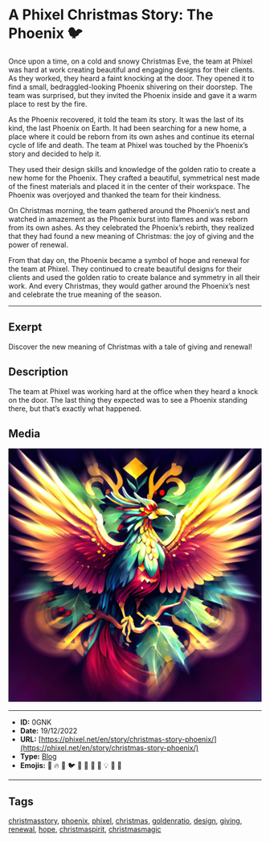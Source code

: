 # A Phixel Christmas Story: The Phoenix 🐦
Once upon a time, on a cold and snowy Christmas Eve, the team at Phixel was hard at work creating beautiful and engaging designs for their clients. As they worked, they heard a faint knocking at the door. They opened it to find a small, bedraggled-looking Phoenix shivering on their doorstep. The team was surprised, but they invited the Phoenix inside and gave it a warm place to rest by the fire.

As the Phoenix recovered, it told the team its story. It was the last of its kind, the last Phoenix on Earth. It had been searching for a new home, a place where it could be reborn from its own ashes and continue its eternal cycle of life and death. The team at Phixel was touched by the Phoenix’s story and decided to help it.

They used their design skills and knowledge of the golden ratio to create a new home for the Phoenix. They crafted a beautiful, symmetrical nest made of the finest materials and placed it in the center of their workspace. The Phoenix was overjoyed and thanked the team for their kindness.

On Christmas morning, the team gathered around the Phoenix’s nest and watched in amazement as the Phoenix burst into flames and was reborn from its own ashes. As they celebrated the Phoenix’s rebirth, they realized that they had found a new meaning of Christmas: the joy of giving and the power of renewal.

From that day on, the Phoenix became a symbol of hope and renewal for the team at Phixel. They continued to create beautiful designs for their clients and used the golden ratio to create balance and symmetry in all their work. And every Christmas, they would gather around the Phoenix’s nest and celebrate the true meaning of the season.


------------
## Exerpt
Discover the new meaning of Christmas with a tale of giving and renewal!
## Description
The team at Phixel was working hard at the office when they heard a knock on the door. The last thing they expected was to see a Phoenix standing there, but that’s exactly what happened.
## Media
<img src="media/f467b130/xmas-phoenix.jpg">

------------
- **ID:** 0GNK
- **Date:** 19/12/2022
- **URL:** [https://phixel.net/en/story/christmas-story-phoenix/](https://phixel.net/en/story/christmas-story-phoenix/)
- **Type:** [Blog](#blog)
- **Emojis:** 🎄 🔥 💙 🐦 🎁 🎅 🦅 💭 💡 🌟 🙏

------------
## Tags
[christmasstory](#christmasstory), [phoenix](#phoenix), [phixel](#phixel), [christmas](#christmas), [goldenratio](#goldenratio), [design](#design), [giving](#giving), [renewal](#renewal), [hope](#hope), [christmaspirit](#christmaspirit), [christmasmagic](#christmasmagic)
